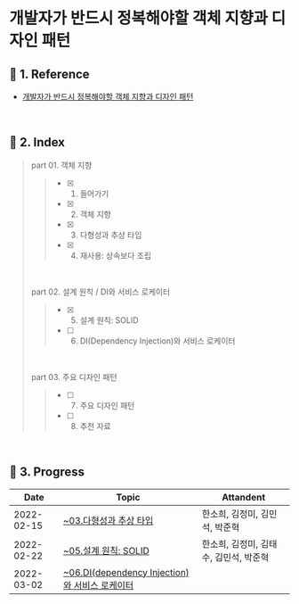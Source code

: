 # 개발자가 반드시 정복해야할 객체 지향과 디자인 패턴

## :blue_book: 1. Reference
- [개발자가 반드시 정복해야할 객체 지향과 디자인 패턴](http://www.kyobobook.co.kr/product/detailViewKor.laf?mallGb=KOR&ejkGb=KOR&barcode=9788969090010)
<br/>

## :pushpin: 2. Index
> part 01. 객체 지향
>> - [x] 1. 들어가기 
>> - [x] 2. 객체 지향
>> - [x] 3. 다형성과 추상 타입
>> - [x] 4. 재사용: 상속보다 조립
> <br/>
>
> part 02. 설계 원칙 / DI와 서비스 로케이터
>> - [x] 05. 설계 원칙: SOLID
>> - [ ] 06. DI(Dependency Injection)와 서비스 로케이터
> <br/>
>
> part 03. 주요 디자인 패턴
>> - [ ] 07. 주요 디자인 패턴
>> - [ ] 08. 추천 자료
<br/>

## :couple: 3. Progress
|Date|Topic|Attandent|
|------|---|---|
|2022-02-15|[~03.다형성과 추상 타입](https://github.com/dheldh77/groupstudy_samsung_mechatronics_RnD/blob/master/oop_design_patterns/2022_02_15/2022_02_15.md)|한소희, 김정미, 김민석, 박준혁|
|2022-02-22|[~05.설계 원칙: SOLID](https://github.com/dheldh77/groupstudy_samsung_mechatronics_RnD/blob/master/oop_design_patterns/2022_02_22/2022_02_22.md)|한소희, 김정미, 김태수, 김민석, 박준혁|
|2022-03-02|[~06.DI(dependency Injection)와 서비스 로케이터](https://github.com/dheldh77/groupstudy_samsung_mechatronics_RnD/blob/master/oop_design_patterns/2022_03_02/2022_03_02.md)||
